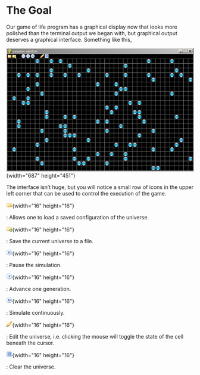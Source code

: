 # The Goal

Our game of life program has a graphical display now that looks more
polished than the terminal output we began with, but graphical output
deserves a graphical interface. Something like this,

![.](pygame_test_life_1.output.png){width="687" height="451"}

The interface isn’t huge, but you will notice a small row of icons in
the upper left corner that can be used to control the execution of the
game.

![.](folder.png){width="16" height="16"}

:   Allows one to load a saved configuration of the universe.

![.](folder_add.png){width="16" height="16"}

:   Save the current universe to a file.

![Pause](control_pause_blue.png){width="16" height="16"}

:   Pause the simulation.

![.](control_play_blue.png){width="16" height="16"}

:   Advance one generation.

![Fast forward](control_fastforward_blue.png){width="16" height="16"}

:   Simulate continuously.

![Edit](pencil.png){width="16" height="16"}

:   Edit the universe, i.e. clicking the mouse will toggle the state of
    the cell beneath the cursor.

![Clear the universe.](picture_empty.png){width="16" height="16"}

:   Clear the universe.

